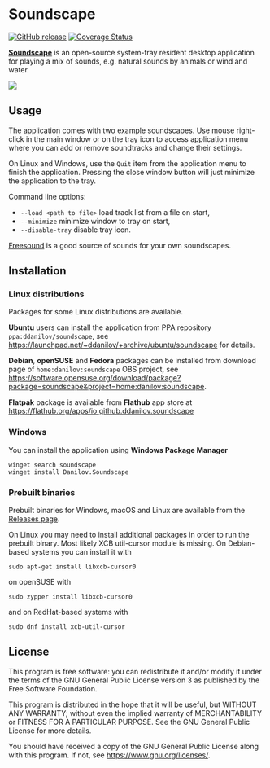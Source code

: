 # Soundscape

[![GitHub release](https://img.shields.io/github/release/ddanilov/soundscape)](https://github.com/ddanilov/soundscape/releases/)
[![Coverage Status](https://coveralls.io/repos/github/ddanilov/soundscape/badge.svg)](https://coveralls.io/github/ddanilov/soundscape)

[**Soundscape**](https://github.com/ddanilov/soundscape) is an open-source
system-tray resident desktop application for playing a mix of sounds, e.g.
natural sounds by animals or wind and water.

![](screenshots/overview.png)

## Usage

The application comes with two example soundscapes. Use mouse right-click in the
main window or on the tray icon to access application menu where you can add or
remove soundtracks and change their settings.

On Linux and Windows, use the `Quit` item from the application menu to finish
the application. Pressing the close window button will just minimize the
application to the tray.

Command line options:

* `--load <path to file>` load track list from a file on start,
* `--minimize` minimize window to tray on start,
* `--disable-tray` disable tray icon.

[Freesound](https://freesound.org/) is a good source of sounds for your own
soundscapes.

## Installation

### Linux distributions

Packages for some Linux distributions are available.

**Ubuntu** users can install the application from PPA repository
`ppa:ddanilov/soundscape`, see
<https://launchpad.net/~ddanilov/+archive/ubuntu/soundscape> for
details.

**Debian**, **openSUSE** and **Fedora** packages can be installed from
download page of `home:danilov:soundscape` OBS project, see
<https://software.opensuse.org/download/package?package=soundscape&project=home:danilov:soundscape>.

**Flatpak** package is available from **Flathub** app store at
<https://flathub.org/apps/io.github.ddanilov.soundscape>

### Windows

You can install the application using **Windows Package Manager**

    winget search soundscape
    winget install Danilov.Soundscape

### Prebuilt binaries

Prebuilt binaries for Windows, macOS and Linux are available from the
[Releases page](https://github.com/ddanilov/soundscape/releases).

On Linux you may need to install additional packages in order to run the
prebuilt binary. Most likely XCB util-cursor module is missing. On Debian-based
systems you can install it with

    sudo apt-get install libxcb-cursor0

on openSUSE with

    sudo zypper install libxcb-cursor0

and on RedHat-based systems with

    sudo dnf install xcb-util-cursor

## License

This program is free software: you can redistribute it and/or modify
it under the terms of the GNU General Public License version 3 as
published by the Free Software Foundation.

This program is distributed in the hope that it will be useful, but
WITHOUT ANY WARRANTY; without even the implied warranty of
MERCHANTABILITY or FITNESS FOR A PARTICULAR PURPOSE. See the GNU
General Public License for more details.

You should have received a copy of the GNU General Public License
along with this program. If not, see <https://www.gnu.org/licenses/>.
